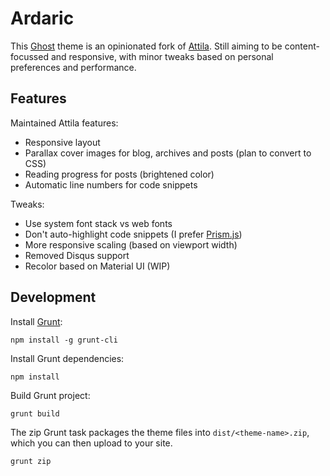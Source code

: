 # Ardaric

This [Ghost](https://github.com/tryghost/ghost) theme is an opinionated fork of [Attila](https://attila.zutrinken.com). Still aiming to be content-focussed and responsive, with minor tweaks based on personal preferences and performance.

## Features

Maintained Attila features:

* Responsive layout
* Parallax cover images for blog, archives and posts (plan to convert to CSS)
* Reading progress for posts (brightened color)
* Automatic line numbers for code snippets

Tweaks:

* Use system font stack vs web fonts
* Don't auto-highlight code snippets (I prefer [Prism.js](https://prismjs.com))
* More responsive scaling (based on viewport width)
* Removed Disqus support
* Recolor based on Material UI (WIP)

## Development

Install [Grunt](https://gruntjs.com/getting-started/):

	npm install -g grunt-cli

Install Grunt dependencies:

	npm install

Build Grunt project:

	grunt build

The zip Grunt task packages the theme files into `dist/<theme-name>.zip`, which you can then upload to your site.

	grunt zip

